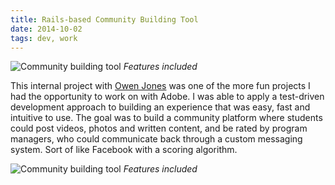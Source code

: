 ```yaml
---
title: Rails-based Community Building Tool
date: 2014-10-02
tags: dev, work
---
```


![][1]
*Features included*

This internal project with [Owen Jones][2] was one of the more fun projects I had the opportunity to work on with Adobe. I was able to apply a test-driven development approach to building an experience that was easy, fast and intuitive to use. The goal was to build a community platform where students could post videos, photos and written content, and be rated by program managers, who could communicate back through a custom messaging system. Sort of like Facebook with a scoring algorithm.

![][3]
*Features included*

[1]: http://rhizome.s3.amazonaws.com/images/adobe/gatherfeed_1.jpg "Community building tool"
[2]: http://www.whoisowenjones.com
[3]: http://rhizome.s3.amazonaws.com/images/adobe/gatherfeed_2.jpg "Community building tool"
